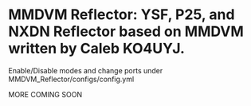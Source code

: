# MMDVM Reflector: YSF, P25, and NXDN Reflector based on MMDVM written by Caleb KO4UYJ.

Enable/Disable modes and change ports under MMDVM_Reflector/configs/config.yml

MORE COMING SOON
